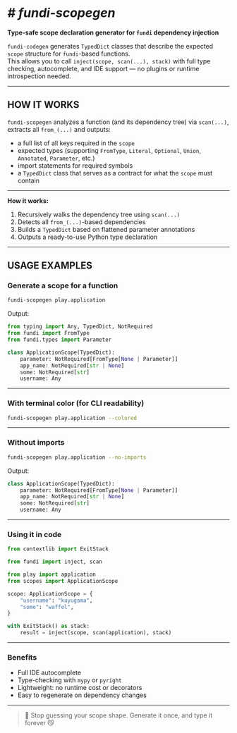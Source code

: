 # _# fundi-scopegen_

**Type-safe scope declaration generator for `fundi` dependency injection**

`fundi-codegen` generates `TypedDict` classes that describe the expected `scope` structure for `fundi`-based functions.  
This allows you to call `inject(scope, scan(...), stack)` with full type checking, autocomplete, and IDE support — no plugins or runtime introspection needed.

------------------------

## HOW IT WORKS

`fundi-scopegen` analyzes a function (and its dependency tree) via `scan(...)`, extracts all `from_(...)` and outputs:

- a full list of all keys required in the `scope`
- expected types (supporting `FromType`, `Literal`, `Optional`, `Union`, `Annotated`, `Parameter`, etc.)
- import statements for required symbols
- a `TypedDict` class that serves as a contract for what the `scope` must contain

---

**How it works:**

1. Recursively walks the dependency tree using `scan(...)`
2. Detects all `from_(...)`-based dependencies
3. Builds a `TypedDict` based on flattened parameter annotations
4. Outputs a ready-to-use Python type declaration

------------------------

## USAGE EXAMPLES

### Generate a scope for a function

```bash
fundi-scopegen play.application
```

Output:

```python
from typing import Any, TypedDict, NotRequired
from fundi import FromType
from fundi.types import Parameter

class ApplicationScope(TypedDict):
    parameter: NotRequired[FromType[None | Parameter]]
    app_name: NotRequired[str | None]
    some: NotRequired[str]
    username: Any
```

---

### With terminal color (for CLI readability)

```bash
fundi-scopegen play.application --colored
```

---

### Without imports

```bash
fundi-scopegen play.application --no-imports
```

Output:

```python
class ApplicationScope(TypedDict):
    parameter: NotRequired[FromType[None | Parameter]]
    app_name: NotRequired[str | None]
    some: NotRequired[str]
    username: Any
```

---

### Using it in code

```python
from contextlib import ExitStack

from fundi import inject, scan

from play import application
from scopes import ApplicationScope

scope: ApplicationScope = {
    "username": "kuyugama",
    "some": "waffel",
}

with ExitStack() as stack:
    result = inject(scope, scan(application), stack)
```

---

### Benefits

* Full IDE autocomplete
* Type-checking with `mypy` or `pyright`
* Lightweight: no runtime cost or decorators
* Easy to regenerate on dependency changes

---

> 🐾 Stop guessing your scope shape.
> Generate it once, and type it forever 😼

